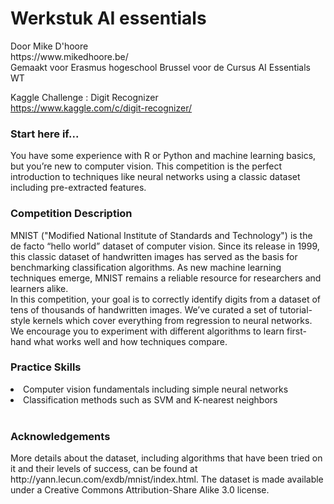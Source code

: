<h1>Werkstuk AI essentials</h1>
Door Mike D'hoore<br>
https://www.mikedhoore.be/<br>
Gemaakt voor Erasmus hogeschool Brussel voor de Cursus AI Essentials WT

Kaggle Challenge : Digit Recognizer<br>
https://www.kaggle.com/c/digit-recognizer/ <br>

<h3>Start here if...</h3>
You have some experience with R or Python and machine learning basics, but you’re new to computer vision. This competition is the perfect introduction to techniques like neural networks using a classic dataset including pre-extracted features.
<br>
<h3>Competition Description</h3>
MNIST ("Modified National Institute of Standards and Technology") is the de facto “hello world” dataset of computer vision. Since its release in 1999, this classic dataset of handwritten images has served as the basis for benchmarking classification algorithms. As new machine learning techniques emerge, MNIST remains a reliable resource for researchers and learners alike.
<br>
In this competition, your goal is to correctly identify digits from a dataset of tens of thousands of handwritten images. We’ve curated a set of tutorial-style kernels which cover everything from regression to neural networks. We encourage you to experiment with different algorithms to learn first-hand what works well and how techniques compare.
<br>
<h3>Practice Skills</h3>
<li>Computer vision fundamentals including simple neural networks</li>
<li>Classification methods such as SVM and K-nearest neighbors</li>
<br>
<h3>Acknowledgements</h3>
More details about the dataset, including algorithms that have been tried on it and their levels of success, can be found at http://yann.lecun.com/exdb/mnist/index.html. The dataset is made available under a Creative Commons Attribution-Share Alike 3.0 license.